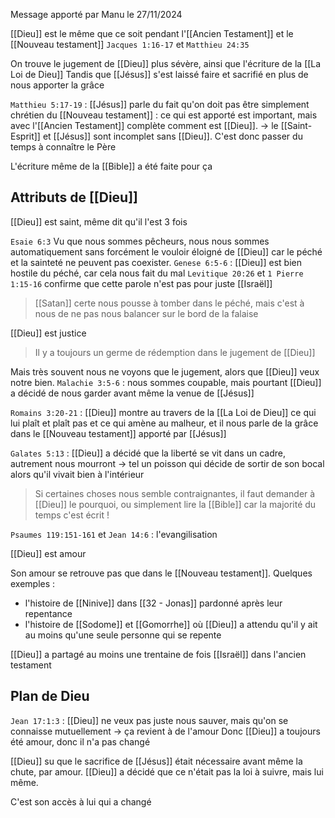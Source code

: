 Message apporté par Manu le 27/11/2024

[[Dieu]] est le même que ce soit pendant l'[[Ancien Testament]] et le [[Nouveau testament]]
`Jacques 1:16-17` et `Matthieu 24:35`

On trouve le jugement de [[Dieu]] plus sévère, ainsi que l'écriture de la [[La Loi de Dieu]]
Tandis que [[Jésus]] s'est laissé faire et sacrifié en plus de nous apporter la grâce

`Matthieu 5:17-19` : [[Jésus]] parle du fait qu'on doit pas être simplement chrétien du [[Nouveau testament]] : ce qui est apporté est important, mais avec l'[[Ancien Testament]] complète comment est [[Dieu]].
-> le [[Saint-Esprit]] et [[Jésus]] sont incomplet sans [[Dieu]]. C'est donc passer du temps à connaître le Père

L'écriture même de la [[Bible]] a été faite pour ça
## Attributs de [[Dieu]]
[[Dieu]] est saint, même dit qu'il l'est 3 fois

`Esaie 6:3`
Vu que nous sommes pêcheurs, nous nous sommes automatiquement sans forcément le vouloir éloigné de [[Dieu]] car le péché et la sainteté ne peuvent pas coexister.
`Genese 6:5-6` : [[Dieu]] est bien hostile du péché, car cela nous fait du mal
`Levitique 20:26` et `1 Pierre 1:15-16` confirme que cette parole n'est pas pour juste [[Israël]]

> [[Satan]] certe nous pousse à tomber dans le péché, mais c'est à nous de ne pas nous balancer sur le bord de la falaise

[[Dieu]] est justice

> Il y a toujours un germe de rédemption dans le jugement de [[Dieu]]

Mais très souvent nous ne voyons que le jugement, alors que [[Dieu]] veux notre bien.
`Malachie 3:5-6` : nous sommes coupable, mais pourtant [[Dieu]] a décidé de nous garder avant même la venue de [[Jésus]]

`Romains 3:20-21` : [[Dieu]] montre au travers de la [[La Loi de Dieu]] ce qui lui plaît et plaît pas et ce qui amène au malheur, et il nous parle de la grâce dans le [[Nouveau testament]] apporté par [[Jésus]]

`Galates 5:13` : [[Dieu]] a décidé que la liberté se vit dans un cadre, autrement nous mourront
-> tel un poisson qui décide de sortir de son bocal alors qu'il vivait bien à l'intérieur

> Si certaines choses nous semble contraignantes, il faut demander à [[Dieu]] le pourquoi, ou simplement lire la [[Bible]] car la majorité du temps c'est écrit !

`Psaumes 119:151-161` et `Jean 14:6` : l'evangilisation

[[Dieu]] est amour

Son amour se retrouve pas que dans le [[Nouveau testament]]. Quelques exemples :
- l'histoire de [[Ninive]] dans [[32 - Jonas]] pardonné après leur repentance
- l'histoire de [[Sodome]] et [[Gomorrhe]] où [[Dieu]] a attendu qu'il y ait au moins qu'une seule personne qui se repente

[[Dieu]] a partagé au moins une trentaine de fois [[Israël]] dans l'ancien testament
## Plan de Dieu
`Jean 17:1:3` : [[Dieu]] ne veux pas juste nous sauver, mais qu'on se connaisse mutuellement
-> ça revient à de l'amour
Donc [[Dieu]] a toujours été amour, donc il n'a pas changé

[[Dieu]] su que le sacrifice de [[Jésus]] était nécessaire avant même la chute, par amour.
[[Dieu]] a décidé que ce n'était pas la loi à suivre, mais lui même.

C'est son accès à lui qui a changé 
